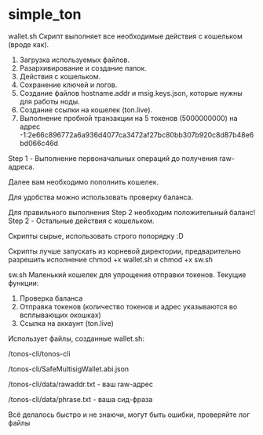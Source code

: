 # simple_ton
wallet.sh
Скрипт выполняет все необходимые действия с кошельком (вроде как).
1. Загрузка используемых файлов.
2. Разархивирование и создание папок.
3. Действия с кошельком.
4. Сохранение ключей и логов.
5. Создание файлов hostname.addr и msig.keys.json, которые нужны для работы ноды.
6. Создание ссылки на кошелек (ton.live).
7. Выполнение пробной транзакции на 5 токенов (5000000000) на адрес -1:2e66c896772a6a936d4077ca3472af27bc80bb307b920c8d87b48e6bd066c46d

Step 1 - Выполнение первоначальных операций до получения raw-адреса.

Далее вам необходимо пополнить кошелек.

Для удобства можно использовать проверку баланса.

Для правильного выполнения Step 2 необходим положительный баланс!
Step 2 - Остальные действия с кошельком.

Скрипты сырые, использовать строго попорядку :D

Скрипты лучше запускать из корневой директории, предварительно разрешить исполнение chmod +x wallet.sh и chmod +x sw.sh



sw.sh
Маленький кошелек для упрощения отправки токенов.
Текущие функции:
1. Проверка баланса
2. Отправка токенов (количество токенов и адрес указываются во всплывающих окошках)
3. Ссылка на аккаунт (ton.live) 
 
Использует файлы, созданные wallet.sh:

/tonos-cli/tonos-cli

/tonos-cli/SafeMultisigWallet.abi.json

/tonos-cli/data/rawaddr.txt - ваш raw-адрес 

/tonos-cli/data/phrase.txt - ваша сид-фраза


Всё делалось быстро и не знаючи, могут быть ошибки, проверяйте лог файлы
